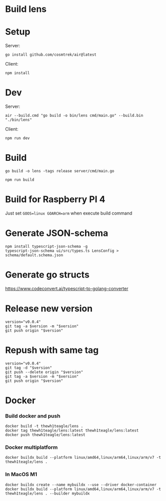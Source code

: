 # Build lens

# Setup
Server:
```console
go install github.com/cosmtrek/air@latest
```

Client:
```console
npm install
```

# Dev

Server:
```console
air --build.cmd "go build -o bin/lens cmd/main.go" --build.bin "./bin/lens"
```

Client:
```console
npm run dev
```

# Build

```console
go build -o lens -tags release server/cmd/main.go
```

```console
npm run build
```

# Build for Raspberry PI 4
Just set `GOOS=linux GOARCH=arm` when execute build command

# Generate JSON-schema

```console
npm install typescript-json-schema -g
typescript-json-schema ui/src/types.ts LensConfig > schema/default.schema.json
```

# Generate go structs
https://www.codeconvert.ai/typescript-to-golang-converter

# Release new version

```console
version="v0.0.4"
git tag -a $version -m "$version"
git push origin "$version"
```

# Repush with same tag
```console
version="v0.0.4"
git tag -d "$version"
git push --delete origin "$version"
git tag -a $version -m "$version"
git push origin "$version"
```


# Docker

### Build docker and push

```console
docker build -t thewh1teagle/lens .
docker tag thewh1teagle/lens:latest thewh1teagle/lens:latest
docker push thewh1teagle/lens:latest
```


### Docker multiplatform

```console
docker buildx build --platform linux/amd64,linux/arm64,linux/arm/v7 -t thewh1teagle/lens .
```

### In MacOS M1
```console
docker buildx create --name mybuildx --use --driver docker-container
docker buildx build --platform linux/amd64,linux/arm64,linux/arm/v7 -t thewh1teagle/lens . --builder mybuildx
```